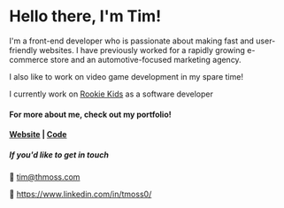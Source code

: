 # Hello there, I'm Tim!

I'm a front-end developer who is passionate about making fast and user-friendly websites. I have previously worked for a rapidly growing e-commerce store and an automotive-focused marketing agency.

I also like to work on video game development in my spare time!

I currently work on [Rookie Kids](https://www.rookiekids.com/) as a software developer 

#### For more about me, check out my portfolio!
#### [Website](https://thmoss.com/) | [Code](https://github.com/tmoss0/Portfolio-Website)

##### If you'd like to get in touch

:email: tim@thmoss.com

:wave: https://www.linkedin.com/in/tmoss0/

<!--
**tmoss0/tmoss0** is a ✨ _special_ ✨ repository because its `README.md` (this file) appears on your GitHub profile.

Here are some ideas to get you started:

- 🔭 I’m currently working on ...
- 🌱 I’m currently learning ...
- 👯 I’m looking to collaborate on ...
- 🤔 I’m looking for help with ...
- 💬 Ask me about ...
- 📫 How to reach me: ...
- 😄 Pronouns: ...
- ⚡ Fun fact: ...
-->
